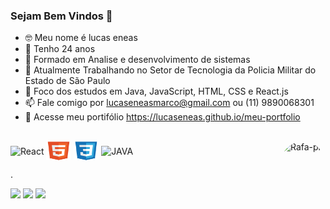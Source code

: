 ### Sejam Bem Vindos 👋

- 🤓 Meu nome é lucas eneas
- 🎉 Tenho 24 anos
- 🏤 Formado em Analise e desenvolvimento de sistemas
- 🔭 Atualmente Trabalhando no Setor de Tecnologia da Policia Militar do Estado de São Paulo
- 🌱 Foco dos estudos em Java, JavaScript, HTML, CSS e React.js
- 📫 Fale comigo por lucaseneasmarco@gmail.com ou (11) 9890068301
- 👋 Acesse meu portifólio https://lucaseneas.github.io/meu-portfolio


<div style="display: inline_block"><br>
  <img align="center" alt="React" height="30" width="40" src="https://cdn.jsdelivr.net/gh/devicons/devicon@latest/icons/react/react-original-wordmark.svg">
  <img align="center" alt="HTML" height="30" width="40" src="https://raw.githubusercontent.com/devicons/devicon/master/icons/html5/html5-original.svg">
  <img align="center" alt="CSS" height="30" width="40" src="https://raw.githubusercontent.com/devicons/devicon/master/icons/css3/css3-original.svg">
  <img align="center" alt="JAVA" height="30" width="40" src="https://cdn.jsdelivr.net/gh/devicons/devicon/icons/java/java-original-wordmark.svg">
  <img align="right" alt="Rafa-pic" height="150" style="border-radius:50px;" 
       src="https://media.giphy.com/media/fDbzXb6Cv5L56/giphy.gif">
</div>

.

<div> 
  <a href="https://instagram.com/https://www.instagram.com/lucaas_eneas/" target="_blank"><img src="https://img.shields.io/badge/-Instagram-%23E4405F?style=for-the-badge&logo=instagram&logoColor=white" target="_blank"></a>
  <a href = "mailto:lucaseneasmarco@gmail.com"><img src="https://img.shields.io/badge/-Gmail-%23333?style=for-the-badge&logo=gmail&logoColor=white" target="_blank"></a>
  <a href="https://www.linkedin.com/in/lucas-eneas/" target="_blank"><img src="https://img.shields.io/badge/-LinkedIn-%230077B5?style=for-the-badge&logo=linkedin&logoColor=white" target="_blank"></a> 
</div>
